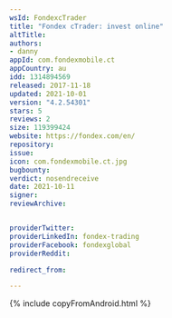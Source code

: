 ```yaml
---
wsId: FondexcTrader
title: "Fondex cTrader: invest online"
altTitle: 
authors:
- danny
appId: com.fondexmobile.ct
appCountry: au
idd: 1314894569
released: 2017-11-18
updated: 2021-10-01
version: "4.2.54301"
stars: 5
reviews: 2
size: 119399424
website: https://fondex.com/en/
repository: 
issue: 
icon: com.fondexmobile.ct.jpg
bugbounty: 
verdict: nosendreceive
date: 2021-10-11
signer: 
reviewArchive:


providerTwitter: 
providerLinkedIn: fondex-trading
providerFacebook: fondexglobal
providerReddit:  

redirect_from:

---
```



{% include copyFromAndroid.html %}

